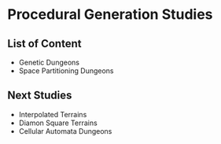 # Procedural Generation Studies

## List of Content

- Genetic Dungeons
- Space Partitioning Dungeons

## Next Studies

- Interpolated Terrains
- Diamon Square Terrains
- Cellular Automata Dungeons